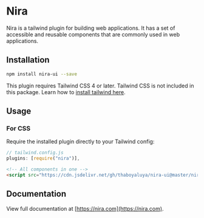 # Nira

Nira is a tailwind plugin for building web applications. It has a set of accessible and reusable components that are commonly used in web applications.



## Installation

```sh
npm install nira-ui --save
```

This plugin requires Tailwind CSS 4 or later. Tailwind CSS is not included in this package. Learn how to [install tailwind here](https://tailwindcss.com/docs/installation/).

## Usage

### For CSS

Require the installed plugin directly to your Tailwind config:

```js
// tailwind.config.js
plugins: [require("nira")],
```


```html
<!-- All components in one -->
<script src="https://cdn.jsdelivr.net/gh/thaboyaluya/nira-ui@master/nira.js"></script>
```



## Documentation

View full documentation at [https://nira.com](https://nira.com).
